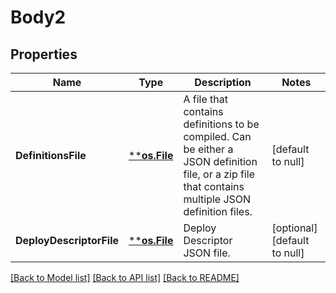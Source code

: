 # Body2

## Properties
Name | Type | Description | Notes
------------ | ------------- | ------------- | -------------
**DefinitionsFile** | [****os.File**](*os.File.md) | A file that contains definitions to be compiled. Can be either a JSON definition file, or a zip file that contains multiple JSON definition files. | [default to null]
**DeployDescriptorFile** | [****os.File**](*os.File.md) | Deploy Descriptor JSON file. | [optional] [default to null]

[[Back to Model list]](../README.md#documentation-for-models) [[Back to API list]](../README.md#documentation-for-api-endpoints) [[Back to README]](../README.md)


